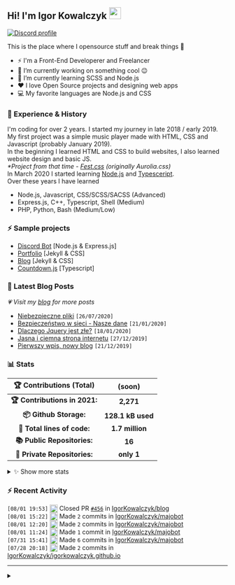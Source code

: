 <!-- ## Hi! I'm Igor Kowalczyk 🖐️ -->
## Hi! I'm Igor Kowalczyk <img src="https://raw.githubusercontent.com/igorkowalczyk/igorkowalczyk/master/src/images/wave.gif" width="27px">

[![Discord profile](https://discord.c99.nl/widget/theme-3/440200028292907048.png)](https://discord.com/users/440200028292907048)

This is the place where I opensource stuff and break things :rofl:

- ⚡  I'm a Front-End Developerer and Freelancer
- 🔭 I’m currently working on something cool :wink:
- 🌱 I’m currently learning SCSS and Node.js
- ❤️ I love Open Source projects and designing web apps
- 💻 My favorite languages are Node.js and CSS

### 💪 Experience & History
I'm coding for over 2 years. I started my journey in late 2018 / early 2019.<br>
My first project was a simple music player made with HTML, CSS and Javascript (probably January 2019).<br>
In the beginning I learned HTML and CSS to build websites, I also learned website design and basic JS.<br>
*\*Project from that time - [Fest.css](https://github.com/igorkowalczyk/fest) (originally Aurolia.css)*<br>
In March 2020 I started learning [Node.js](https://nodejs.org) and [Typesceript](https://www.typescriptlang.org).<br>
Over these years I have learned
 * Node.js, Javascript, CSS/SCSS/SACSS (Advanced)
 * Express.js, C++, Typescript, Shell (Medium)
 * PHP, Python, Bash (Medium/Low)

### ⚡ Sample projects

* [Discord Bot](https://github.com/aurolia-css/majo-rebuild) [Node.js & Express.js]
* [Portfolio](https://igorkowalczyk.github.io) [Jekyll & CSS] 
* [Blog](https://igorkowalczyk.github.io/blog) [Jekyll & CSS] 
* [Countdown.js](https://igorkowalczyk.github.io/countdown) [Typescript] 

### 📕 Latest Blog Posts
*💗 Visit my [blog](https://igorkowalczyk.github.io/blog) for more posts*
<!-- START_SECTION:feed -->
   - [Niebezpieczne pliki](https://igorkowalczyk.github.io/blog/internet/2020/07/27/Niebezpieczne-pliki) `[26/07/2020]`
- [Bezpieczeństwo w sieci - Nasze dane](https://igorkowalczyk.github.io/blog/internet/2020/01/22/Bezpiecze%C5%84stwo-w-sieci-nasze-dane) `[21/01/2020]`
- [Dlaczego Jquery jest złe?](https://igorkowalczyk.github.io/blog/internet/programowanie/javascript/2020/01/19/Dlaczego-Jquery-jest-z%C5%82e) `[18/01/2020]`
- [Jasna i ciemna strona internetu](https://igorkowalczyk.github.io/blog/internet/2019/12/28/Jasna-i-ciemna-strona-internetu) `[27/12/2019]`
- [Pierwszy wpis, nowy blog](https://igorkowalczyk.github.io/blog/offtop/2019/12/22/Pierwszy-wpis,-nowy-blog) `[21/12/2019]`
<!-- Posts last updated on Sun Aug 01 2021 21:27:49 GMT+0000 (Coordinated Universal Time) -->
   <!-- END_SECTION:feed -->

### 📊 Stats

<!--START_SECTION:waka-->
 | 🏆 Contributions (Total) | (soon) |
|:-:|:-:|
| **🏆 Contributions in 2021:** | **2,271**|
| **📦 Github Storage:** | **128.1 kB used**|
| **📝 Total lines of code:** | **1.7 million**|
| **📚 Public Repositories:** | **16** |
| **🔑 Private Repositories:** | **only 1** |
<details><summary>✨ Show more stats</summary>

#### 🌞 I work most during day 

```text
🌞 Morning    238 commits    █████░░░░░░░░░░░░░░░░░░░░   19.51% 
🌆 Daytime    556 commits    ███████████░░░░░░░░░░░░░░   45.57% 
🌃 Evening    412 commits    ████████░░░░░░░░░░░░░░░░░   33.77% 
🌙 Night      14 commits     ░░░░░░░░░░░░░░░░░░░░░░░░░   1.15%
```
#### 📅 I'm most productive on Tuesday 

```text
Monday       151 commits    ███░░░░░░░░░░░░░░░░░░░░░░   12.38% 
Tuesday      262 commits    █████░░░░░░░░░░░░░░░░░░░░   21.48% 
Wednesday    222 commits    ████░░░░░░░░░░░░░░░░░░░░░   18.2% 
Thursday     110 commits    ██░░░░░░░░░░░░░░░░░░░░░░░   9.02% 
Friday       159 commits    ███░░░░░░░░░░░░░░░░░░░░░░   13.03% 
Saturday     161 commits    ███░░░░░░░░░░░░░░░░░░░░░░   13.2% 
Sunday       155 commits    ███░░░░░░░░░░░░░░░░░░░░░░   12.7%
```


#### 📊 Weekly work stats 

```text
💬 Programming Languages: 
JavaScript               50 mins             ████████████████████░░░░░   79.8% 
HTML                     11 mins             ████░░░░░░░░░░░░░░░░░░░░░   17.76% 
SCSS                     0 secs              ░░░░░░░░░░░░░░░░░░░░░░░░░   1.01% 
JSON                     0 secs              ░░░░░░░░░░░░░░░░░░░░░░░░░   0.94% 
Other                    0 secs              ░░░░░░░░░░░░░░░░░░░░░░░░░   0.5%

💻 Operating System: 
Linux                    52 mins             ████████████████████░░░░░   82.4% 
Windows                  11 mins             ████░░░░░░░░░░░░░░░░░░░░░   17.6%
```

</details>

<!-- Wakatime stats generated at 2021-08-01 21:40:00.672760 -->
<!--END_SECTION:waka-->

### :zap: Recent Activity
<!--START_SECTION:activity-->
`[08/01 19:53]` <a href="https://github.com/igorkowalczyk" title="❌"><img alt="❌" src="https://github.com/igorkowalczykbot/github-activity/raw/master/icons/pr-close.png" align="top" height="18"></a> Closed PR [`#456`](https://github.com//IgorKowalczyk/blog/pull/456 'New comment by 1win_Bow') in [IgorKowalczyk/blog](https://github.com/IgorKowalczyk/blog)  
`[08/01 15:22]` <a href="https://github.com/igorkowalczyk" title="📝"><img alt="📝" src="https://github.com/igorkowalczykbot/github-activity/raw/master/icons/commit.png" align="top" height="18"></a> Made `2` commits in [IgorKowalczyk/majobot](https://github.com/IgorKowalczyk/majobot)  
`[08/01 12:20]` <a href="https://github.com/igorkowalczyk" title="📝"><img alt="📝" src="https://github.com/igorkowalczykbot/github-activity/raw/master/icons/commit.png" align="top" height="18"></a> Made `2` commits in [IgorKowalczyk/majobot](https://github.com/IgorKowalczyk/majobot)  
`[08/01 11:24]` <a href="https://github.com/igorkowalczyk" title="📝"><img alt="📝" src="https://github.com/igorkowalczykbot/github-activity/raw/master/icons/commit.png" align="top" height="18"></a> Made `1` commit in [IgorKowalczyk/majobot](https://github.com/IgorKowalczyk/majobot)  
`[07/31 15:41]` <a href="https://github.com/igorkowalczyk" title="📝"><img alt="📝" src="https://github.com/igorkowalczykbot/github-activity/raw/master/icons/commit.png" align="top" height="18"></a> Made `6` commits in [IgorKowalczyk/majobot](https://github.com/IgorKowalczyk/majobot)  
`[07/28 20:18]` <a href="https://github.com/igorkowalczyk" title="📝"><img alt="📝" src="https://github.com/igorkowalczykbot/github-activity/raw/master/icons/commit.png" align="top" height="18"></a> Made `2` commits in [IgorKowalczyk/igorkowalczyk.github.io](https://github.com/IgorKowalczyk/igorkowalczyk.github.io)  

</details>
<!--END_SECTION:activity-->

---

<details>
 <summary> </summary>
 <h5>The cake is a lie 🍰❤️</h5>
 <a href="https://igorkowalczyk.github.io"><img src="https://komarev.com/ghpvc/?username=igorkowalczyk&style=flat-square&color=333333&label=Github+profile+views" alt="Github profile views"></a>
</details>